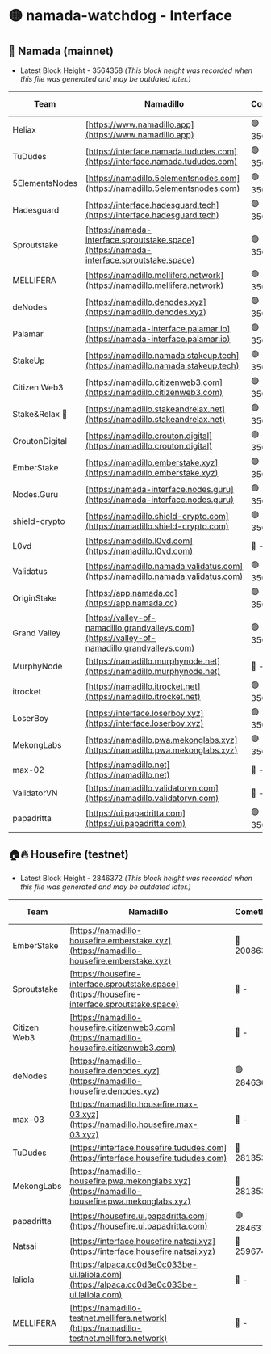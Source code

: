 # 🟡 namada-watchdog - Interface

## 🚀 Namada (mainnet)
- Latest Block Height - 3564358 *(This block height was recorded when this file was generated and may be outdated later.)*

| Team | Namadillo | CometBFT | Indexer | MASP Indexer |
|-|-|-|-|-|
| Heliax | [https://www.namadillo.app](https://www.namadillo.app) | 🟢 3564337 | 🟢 3564337 | 🟢 3564337 |
| TuDudes | [https://interface.namada.tududes.com](https://interface.namada.tududes.com) | 🟢 3564338 | 🟢 3564337 | 🟢 3564337 |
| 5ElementsNodes | [https://namadillo.5elementsnodes.com](https://namadillo.5elementsnodes.com) | 🟢 3564338 | 🟢 3564338 | 🟢 3564338 |
| Hadesguard | [https://interface.hadesguard.tech](https://interface.hadesguard.tech) | 🟢 3564339 | 🟢 3564338 | 🟢 3564338 |
| Sproutstake | [https://namada-interface.sproutstake.space](https://namada-interface.sproutstake.space) | 🟢 3564339 | 🟢 3564339 | 🟢 3564339 |
| MELLIFERA | [https://namadillo.mellifera.network](https://namadillo.mellifera.network) | 🟢 3564340 | 🟢 3564340 | 🟢 3564340 |
| deNodes | [https://namadillo.denodes.xyz](https://namadillo.denodes.xyz) | 🟢 3564341 | 🟢 3564341 | 🟢 3564341 |
| Palamar | [https://namada-interface.palamar.io](https://namada-interface.palamar.io) | 🟢 3564341 | 🟢 3564341 | 🟢 3564341 |
| StakeUp | [https://namadillo.namada.stakeup.tech](https://namadillo.namada.stakeup.tech) | 🟢 3564342 | 🟢 3564342 | 🟢 3564342 |
| Citizen Web3 | [https://namadillo.citizenweb3.com](https://namadillo.citizenweb3.com) | 🟢 3564343 | 🟢 3564343 | 🟢 3564343 |
| Stake&Relax 🦥 | [https://namadillo.stakeandrelax.net](https://namadillo.stakeandrelax.net) | 🟢 3564344 | 🟢 3564343 | 🟢 3564344 |
| CroutonDigital | [https://namadillo.crouton.digital](https://namadillo.crouton.digital) | 🟢 3564344 | 🟢 3564344 | 🟢 3564344 |
| EmberStake | [https://namadillo.emberstake.xyz](https://namadillo.emberstake.xyz) | 🟢 3564345 | 🟢 3564345 | 🟢 3564345 |
| Nodes.Guru | [https://namada-interface.nodes.guru](https://namada-interface.nodes.guru) | 🟢 3564345 | 🟢 3564345 | 🟢 3564345 |
| shield-crypto | [https://namadillo.shield-crypto.com](https://namadillo.shield-crypto.com) | 🟢 3564346 | 🟢 3564346 | 🟢 3564346 |
| L0vd | [https://namadillo.l0vd.com](https://namadillo.l0vd.com) | 🔴 - | 🔴 - | 🔴 - |
| Validatus | [https://namadillo.namada.validatus.com](https://namadillo.namada.validatus.com) | 🟢 3564349 | 🟢 3564349 | 🟢 3564349 |
| OriginStake | [https://app.namada.cc](https://app.namada.cc) | 🟢 3564350 | 🟢 3564350 | 🟢 3564349 |
| Grand Valley | [https://valley-of-namadillo.grandvalleys.com](https://valley-of-namadillo.grandvalleys.com) | 🟢 3564350 | 🟢 3564350 | 🟢 3564350 |
| MurphyNode | [https://namadillo.murphynode.net](https://namadillo.murphynode.net) | 🔴 - | 🔴 - | 🔴 - |
| itrocket | [https://namadillo.itrocket.net](https://namadillo.itrocket.net) | 🟢 3564353 | 🟢 3564352 | 🟢 3564353 |
| LoserBoy | [https://interface.loserboy.xyz](https://interface.loserboy.xyz) | 🟢 3564353 | 🟢 3564353 | 🟢 3564353 |
| MekongLabs | [https://namadillo.pwa.mekonglabs.xyz](https://namadillo.pwa.mekonglabs.xyz) | 🟢 3564354 | 🟢 3564354 | 🟢 3564354 |
| max-02 | [https://namadillo.net](https://namadillo.net) | 🔴 - | 🔴 - | 🔴 - |
| ValidatorVN | [https://namadillo.validatorvn.com](https://namadillo.validatorvn.com) | 🔴 - | 🔴 - | 🔴 - |
| papadritta | [https://ui.papadritta.com](https://ui.papadritta.com) | 🟢 3564358 | 🟢 3564358 | 🟢 3564358 |

## 🏠🔥 Housefire (testnet)
- Latest Block Height - 2846372 *(This block height was recorded when this file was generated and may be outdated later.)*

| Team | Namadillo | CometBFT | Indexer | MASP Indexer |
|-|-|-|-|-|
| EmberStake | [https://namadillo-housefire.emberstake.xyz](https://namadillo-housefire.emberstake.xyz) | 🔴 2008636 | 🔴 - | 🔴 - |
| Sproutstake | [https://housefire-interface.sproutstake.space](https://housefire-interface.sproutstake.space) | 🔴 - | 🔴 - | 🔴 - |
| Citizen Web3 | [https://namadillo-housefire.citizenweb3.com](https://namadillo-housefire.citizenweb3.com) | 🔴 - | 🔴 - | 🔴 - |
| deNodes | [https://namadillo-housefire.denodes.xyz](https://namadillo-housefire.denodes.xyz) | 🟢 2846363 | 🟢 2846363 | 🟢 2846363 |
| max-03 | [https://namadillo.housefire.max-03.xyz](https://namadillo.housefire.max-03.xyz) | 🔴 - | 🔴 - | 🔴 - |
| TuDudes | [https://interface.housefire.tududes.com](https://interface.housefire.tududes.com) | 🔴 2813534 | 🔴 2778001 | 🔴 2813534 |
| MekongLabs | [https://namadillo-housefire.pwa.mekonglabs.xyz](https://namadillo-housefire.pwa.mekonglabs.xyz) | 🔴 2813534 | 🔴 2778001 | 🔴 2813534 |
| papadritta | [https://housefire.ui.papadritta.com](https://housefire.ui.papadritta.com) | 🟢 2846372 | 🟢 2846372 | 🟢 2846372 |
| Natsai | [https://interface.housefire.natsai.xyz](https://interface.housefire.natsai.xyz) | 🔴 2596741 | 🔴 2596741 | 🔴 2596741 |
| laliola | [https://alpaca.cc0d3e0c033be-ui.laliola.com](https://alpaca.cc0d3e0c033be-ui.laliola.com) | 🔴 - | 🔴 - | 🔴 - |
| MELLIFERA | [https://namadillo-testnet.mellifera.network](https://namadillo-testnet.mellifera.network) | 🔴 - | 🔴 2778001 | 🔴 2607259 |


